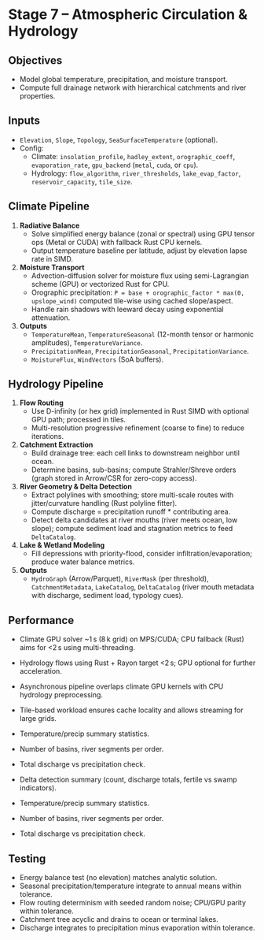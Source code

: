 # Stage 7 – Atmospheric Circulation & Hydrology

## Objectives
- Model global temperature, precipitation, and moisture transport.
- Compute full drainage network with hierarchical catchments and river properties.

## Inputs
- `Elevation`, `Slope`, `Topology`, `SeaSurfaceTemperature` (optional).
- Config:
  - Climate: `insolation_profile`, `hadley_extent`, `orographic_coeff`, `evaporation_rate`, `gpu_backend` (`metal`, `cuda`, or `cpu`).
  - Hydrology: `flow_algorithm`, `river_thresholds`, `lake_evap_factor`, `reservoir_capacity`, `tile_size`.

## Climate Pipeline
1. **Radiative Balance**
   - Solve simplified energy balance (zonal or spectral) using GPU tensor ops (Metal or CUDA) with fallback Rust CPU kernels.
   - Output temperature baseline per latitude, adjust by elevation lapse rate in SIMD.
2. **Moisture Transport**
   - Advection-diffusion solver for moisture flux using semi-Lagrangian scheme (GPU) or vectorized Rust for CPU.
   - Orographic precipitation: `P = base + orographic_factor * max(0, upslope_wind)` computed tile-wise using cached slope/aspect.
   - Handle rain shadows with leeward decay using exponential attenuation.
3. **Outputs**
   - `TemperatureMean`, `TemperatureSeasonal` (12-month tensor or harmonic amplitudes), `TemperatureVariance`.
   - `PrecipitationMean`, `PrecipitationSeasonal`, `PrecipitationVariance`.
   - `MoistureFlux`, `WindVectors` (SoA buffers).

## Hydrology Pipeline
1. **Flow Routing**
   - Use D-infinity (or hex grid) implemented in Rust SIMD with optional GPU path; processed in tiles.
   - Multi-resolution progressive refinement (coarse to fine) to reduce iterations.
2. **Catchment Extraction**
   - Build drainage tree: each cell links to downstream neighbor until ocean.
   - Determine basins, sub-basins; compute Strahler/Shreve orders (graph stored in Arrow/CSR for zero-copy access).
3. **River Geometry & Delta Detection**
   - Extract polylines with smoothing; store multi-scale routes with jitter/curvature handling (Rust polyline fitter).
   - Compute discharge = precipitation runoff * contributing area.
   - Detect delta candidates at river mouths (river meets ocean, low slope); compute sediment load and stagnation metrics to feed `DeltaCatalog`.
4. **Lake & Wetland Modeling**
   - Fill depressions with priority-flood, consider infiltration/evaporation; produce water balance metrics.
5. **Outputs**
   - `HydroGraph` (Arrow/Parquet), `RiverMask` (per threshold), `CatchmentMetadata`, `LakeCatalog`, `DeltaCatalog` (river mouth metadata with discharge, sediment load, typology cues).

## Performance
- Climate GPU solver ~1 s (8 k grid) on MPS/CUDA; CPU fallback (Rust) aims for <2 s using multi-threading.
- Hydrology flows using Rust + Rayon target <2 s; GPU optional for further acceleration.
- Asynchronous pipeline overlaps climate GPU kernels with CPU hydrology preprocessing.
- Tile-based workload ensures cache locality and allows streaming for large grids.

- Temperature/precip summary statistics.
- Number of basins, river segments per order.
- Total discharge vs precipitation check.
- Delta detection summary (count, discharge totals, fertile vs swamp indicators).
- Temperature/precip summary statistics.
- Number of basins, river segments per order.
- Total discharge vs precipitation check.

## Testing
- Energy balance test (no elevation) matches analytic solution.
- Seasonal precipitation/temperature integrate to annual means within tolerance.
- Flow routing determinism with seeded random noise; CPU/GPU parity within tolerance.
- Catchment tree acyclic and drains to ocean or terminal lakes.
- Discharge integrates to precipitation minus evaporation within tolerance.
